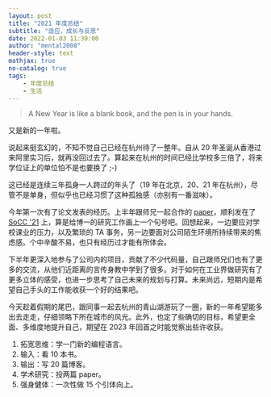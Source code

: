 ```yaml
---
layout: post
title: "2021 年度总结"
subtitle: "适应，成长与反思"
date: 2022-01-03 11:30:00
author: "mental2008"
header-style: text
mathjax: true
no-catalog: true
tags:
    - 年度总结
    - 生活
---
```


> A New Year is like a blank book, and the pen is in your hands.

又是新的一年啦。

说起来挺玄幻的，不知不觉自己已经在杭州待了一整年。自从 20 年圣诞从香港过来阿里实习后，就再没回过去了。算起来在杭州的时间已经比学校多三倍了，将来学位证上的单位怕不是也要换了 ;-)

这已经是连续三年孤身一人跨过的年头了（19 年在北京，20、21 年在杭州），尽管不是单身，但似乎也已经习惯了这种孤独感（亦别有一番滋味）。

今年第一次有了论文发表的经历。上半年跟师兄一起合作的 [paper](https://www.cse.ust.hk/~lyangbk/papers/morphling-socc21.pdf)，顺利发在了 [SoCC '21](https://dl.acm.org/doi/10.1145/3472883.3486987) 上，算是给博一的研究工作画上一个句号吧。回想起来，一边要应对学校课业的压力，以及繁琐的 TA 事务，另一边要面对公司陌生环境所持续带来的焦虑感。个中辛酸不易，也只有经历过才能有所体会。

下半年更深入地参与了公司内的项目，贡献了不少代码量，自己跟师兄们也有了更多的交流，从他们近距离的言传身教中学到了很多。对于如何在工业界做研究有了更多立体的感受，也进一步思考了自己未来的规划与打算。未来尚远，短期内是希望自己手头的工作能收获一个好的结果吧。

今天趁着假期的尾巴，跟同事一起去杭州的青山湖游玩了一圈，新的一年希望能多出去走走，仔细领略下所在城市的风光。此外，也定了些确切的目标，希望更全面、多维度地提升自己，期望在 2023 年回首之时能觉察出些许收获。

1. 拓宽思维：学一门新的编程语言。
2. 输入：看 10 本书。
3. 输出：写 20 篇博客。
4. 学术研究：投两篇 paper。
5. 强身健体：一次性做 15 个引体向上。
